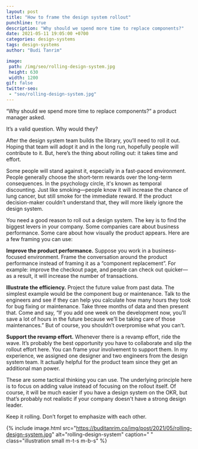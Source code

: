 ```yaml
---
layout: post
title: "How to frame the design system rollout"
punchline: true
description: "Why should we spend more time to replace components?"
date: 2021-05-11 19:05:00 +0700
categories: design-systems
tags: design-systems
author: "Budi Tanrim"

image:
 path: /img/seo/rolling-design-system.jpg
 height: 630
 width: 1200
gif: false
twitter-seo: 
 - "seo/rolling-design-system.jpg"
---
```


“Why should we spend more time to replace components?” a product manager asked.

It’s a valid question. Why would they?

After the design system team builds the library, you’ll need to roll it out. Hoping that team will adopt it and in the long run, hopefully people will contribute to it. But, here’s the thing about rolling out: it takes time and effort.

Some people will stand against it, especially in a fast-paced environment. People generally choose the short-term rewards over the long-term consequences. In the psychology circle, it's known as temporal discounting. Just like smoking—people know it will increase the chance of lung cancer, but still smoke for the immediate reward. If the product decision-maker couldn’t understand that, they will more likely ignore the design system.

You need a good reason to roll out a design system. The key is to find the biggest levers in your company. Some companies care about business performance. Some care about how visually the product appears. Here are a few framing you can use:

**Improve the product performance.** Suppose you work in a business-focused environment. Frame the conversation around the product performance instead of framing it as a “component replacement”. For example: improve the checkout page, and people can check out quicker—as a result, it will increase the number of transactions.

**Illustrate the efficiency.** Project the future value from past data. The simplest example would be the component bug or maintenance. Talk to the engineers and see if they can help you calculate how many hours they took for bug fixing or maintenance. Take three months of data and then present that. Come and say, “If you add one week on the development now, you’ll save a lot of hours in the future because we’ll be taking care of those maintenances.” But of course, you shouldn’t overpromise what you can’t.

**Support the revamp effort.** Whenever there is a revamp effort, ride the wave. It’s probably the best opportunity you have to collaborate and slip the rollout effort here. You can frame your involvement to support them. In my experience, we assigned one designer and two engineers from the design system team. It actually helpful for the product team since they get an additional man power. 

These are some tactical thinking you can use. The underlying principle here is to focus on adding value instead of focusing on the rollout itself. Of course, it will be much easier if you have a design system on the OKR, but that’s probably not realistic if your company doesn't have a strong design leader.

Keep it rolling. Don’t forget to emphasize with each other.

{% include image.html 
src="https://buditanrim.co/img/post/2021/05/rolling-design-system.jpg" 
alt="rolling-design-system" 
caption=" "
class="illustration small m-t-s m-b-s" %}